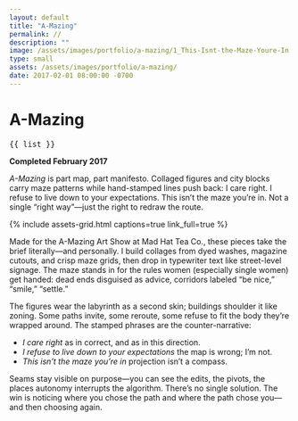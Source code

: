 ```yaml
---
layout: default
title: "A-Mazing"
permalink: //
description: ""
image: /assets/images/portfolio/a-mazing/1_This-Isnt-the-Maze-Youre-In.svg
type: small
assets: /assets/images/portfolio/a-mazing/
date: 2017-02-01 08:00:00 -0700
---
```


# A-Mazing  
<pre style="font-size:.85rem;white-space:pre-wrap">
{{ list }}
</pre>
**Completed February 2017**  

*A-Mazing* is part map, part manifesto. Collaged figures and city blocks carry maze patterns while hand-stamped lines push back: I care right. I refuse to live down to your expectations. This isn’t the maze you’re in. Not a single “right way”—just the right to redraw the route.

{% include assets-grid.html captions=true link_full=true %}  

Made for the A-Mazing Art Show at Mad Hat Tea Co., these pieces take the brief literally—and personally. I build collages from dyed washes, magazine cutouts, and crisp maze grids, then drop in typewriter text like street-level signage. The maze stands in for the rules women (especially single women) get handed: dead ends disguised as advice, corridors labeled “be nice,” “smile,” “settle.”  

The figures wear the labyrinth as a second skin; buildings shoulder it like zoning. Some paths invite, some reroute, some refuse to fit the body they’re wrapped around. The stamped phrases are the counter-narrative:
 - *I care right* as in correct, and as in this direction.
 - *I refuse to live down to your expectations* the map is wrong; I’m not.
 - *This isn’t the maze you’re in* projection isn’t a compass.

Seams stay visible on purpose—you can see the edits, the pivots, the places autonomy interrupts the algorithm. There’s no single solution. The win is noticing where you chose the path and where the path chose you—and then choosing again.
